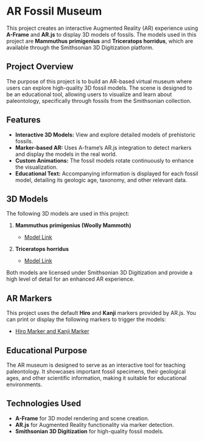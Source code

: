 # AR Fossil Museum

This project creates an interactive Augmented Reality (AR) experience using **A-Frame** and **AR.js** to display 3D models of fossils. The models used in this project are **Mammuthus primigenius** and **Triceratops horridus**, which are available through the Smithsonian 3D Digitization platform.

## Project Overview

The purpose of this project is to build an AR-based virtual museum where users can explore high-quality 3D fossil models. The scene is designed to be an educational tool, allowing users to visualize and learn about paleontology, specifically through fossils from the Smithsonian collection.

## Features

- **Interactive 3D Models:** View and explore detailed models of prehistoric fossils.
- **Marker-based AR:** Uses A-frame’s AR.js integration to detect markers and display the models in the real world.
- **Custom Animations:** The fossil models rotate continuously to enhance the visualization.
- **Educational Text:** Accompanying information is displayed for each fossil model, detailing its geologic age, taxonomy, and other relevant data.

## 3D Models

The following 3D models are used in this project:

1. **Mammuthus primigenius (Woolly Mammoth)**
   - [Model Link](https://3d.si.edu/object/3d/mammuthus-primigenius-blumbach:341c96cd-f967-4540-8ed1-d3fc56d31f12)

2. **Triceratops horridus**
   - [Model Link](https://3d.si.edu/object/3d/triceratops-horridus-marsh-1889:d8c623be-4ebc-11ea-b77f-2e728ce88125)

Both models are licensed under Smithsonian 3D Digitization and provide a high level of detail for an enhanced AR experience.

## AR Markers

This project uses the default **Hiro** and **Kanji** markers provided by AR.js. You can print or display the following markers to trigger the models:

- [Hiro Marker and Kanji Marker](https://user-images.githubusercontent.com/6317076/27867388-64baee98-6191-11e7-9fbe-586fd79eba9d.png)

## Educational Purpose

The AR museum is designed to serve as an interactive tool for teaching paleontology. It showcases important fossil specimens, their geological ages, and other scientific information, making it suitable for educational environments.

## Technologies Used

- **A-Frame** for 3D model rendering and scene creation.
- **AR.js** for Augmented Reality functionality via marker detection.
- **Smithsonian 3D Digitization** for high-quality fossil models.
